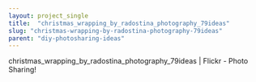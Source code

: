 ```yaml
---
layout: project_single
title:  "christmas_wrapping_by_radostina_photography_79ideas"
slug: "christmas-wrapping-by-radostina-photography-79ideas"
parent: "diy-photosharing-ideas"
---
```

christmas_wrapping_by_radostina_photography_79ideas | Flickr - Photo Sharing!